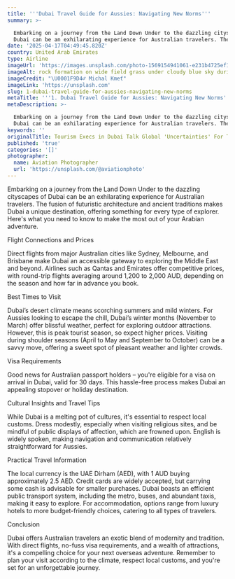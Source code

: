```yaml
---
title: '''Dubai Travel Guide for Aussies: Navigating New Norms'''
summary: >-

  Embarking on a journey from the Land Down Under to the dazzling cityscapes of
  Dubai can be an exhilarating experience for Australian travelers. The f...
date: '2025-04-17T04:49:45.820Z'
country: United Arab Emirates
type: Airline
imageUrl: 'https://images.unsplash.com/photo-1569154941061-e231b4725ef1'
imageAlt: rock formation on wide field grass under cloudy blue sky during daytime
imageCredit: "\U0001F9D4‍♂️ Michal Kmeť"
imageLink: 'https://unsplash.com'
slug: 1-dubai-travel-guide-for-aussies-navigating-new-norms
metaTitle: '''1. Dubai Travel Guide for Aussies: Navigating New Norms'''
metaDescription: >-

  Embarking on a journey from the Land Down Under to the dazzling cityscapes of
  Dubai can be an exhilarating experience for Australian travelers. The f...
keywords: ''
originalTitle: Tourism Execs in Dubai Talk Global 'Uncertainties' For Travel - Skift
published: 'true'
categories: '[]'
photographer:
  name: Aviation Photographer
  url: 'https://unsplash.com/@aviationphoto'
---
```








Embarking on a journey from the Land Down Under to the dazzling cityscapes of Dubai can be an exhilarating experience for Australian travelers. The fusion of futuristic architecture and ancient traditions makes Dubai a unique destination, offering something for every type of explorer. Here's what you need to know to make the most out of your Arabian adventure.

Flight Connections and Prices

Direct flights from major Australian cities like Sydney, Melbourne, and Brisbane make Dubai an accessible gateway to exploring the Middle East and beyond. Airlines such as Qantas and Emirates offer competitive prices, with round-trip flights averaging around 1,200 to 2,000 AUD, depending on the season and how far in advance you book.

Best Times to Visit

Dubai’s desert climate means scorching summers and mild winters. For Aussies looking to escape the chill, Dubai’s winter months (November to March) offer blissful weather, perfect for exploring outdoor attractions. However, this is peak tourist season, so expect higher prices. Visiting during shoulder seasons (April to May and September to October) can be a savvy move, offering a sweet spot of pleasant weather and lighter crowds.

Visa Requirements

Good news for Australian passport holders – you're eligible for a visa on arrival in Dubai, valid for 30 days. This hassle-free process makes Dubai an appealing stopover or holiday destination.

Cultural Insights and Travel Tips

While Dubai is a melting pot of cultures, it's essential to respect local customs. Dress modestly, especially when visiting religious sites, and be mindful of public displays of affection, which are frowned upon. English is widely spoken, making navigation and communication relatively straightforward for Aussies.

Practical Travel Information

The local currency is the UAE Dirham (AED), with 1 AUD buying approximately 2.5 AED. Credit cards are widely accepted, but carrying some cash is advisable for smaller purchases. Dubai boasts an efficient public transport system, including the metro, buses, and abundant taxis, making it easy to explore. For accommodation, options range from luxury hotels to more budget-friendly choices, catering to all types of travelers.

Conclusion

Dubai offers Australian travelers an exotic blend of modernity and tradition. With direct flights, no-fuss visa requirements, and a wealth of attractions, it's a compelling choice for your next overseas adventure. Remember to plan your visit according to the climate, respect local customs, and you're set for an unforgettable journey.
